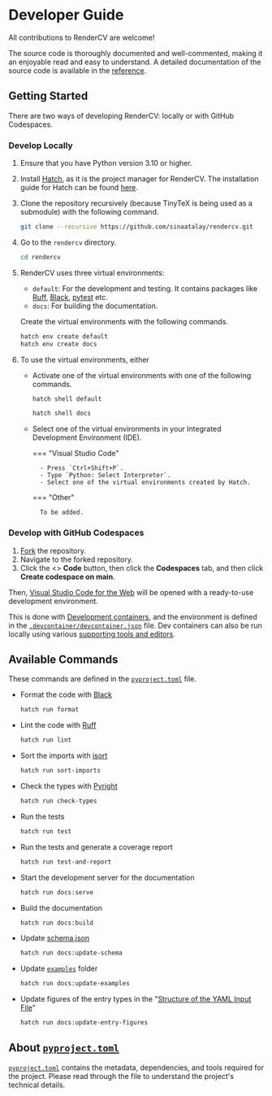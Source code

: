 # Developer Guide

All contributions to RenderCV are welcome!

The source code is thoroughly documented and well-commented, making it an enjoyable read and easy to understand. A detailed documentation of the source code is available in the [reference](../reference/index.md).


## Getting Started

There are two ways of developing RenderCV: locally or with GitHub Codespaces.

### Develop Locally

1. Ensure that you have Python version 3.10 or higher.
2. Install [Hatch](https://hatch.pypa.io/latest/), as it is the project manager for RenderCV. The installation guide for Hatch can be found [here](https://hatch.pypa.io/latest/install/#installation).
3. Clone the repository recursively (because TinyTeX is being used as a submodule) with the following command.
    ```bash
    git clone --recursive https://github.com/sinaatalay/rendercv.git
    ```
4. Go to the `rendercv` directory.
    ```bash
    cd rendercv
    ```
5. RenderCV uses three virtual environments:
    -  `default`: For the development and testing. It contains packages like [Ruff](https://github.com/astral-sh/ruff), [Black](https://github.com/psf/black), [pytest](https://github.com/pytest-dev/pytest) etc.
    -  `docs`: For building the documentation.
    
    Create the virtual environments with the following commands.
    
    ```bash
    hatch env create default
    hatch env create docs
    ```

6. To use the virtual environments, either

    - Activate one of the virtual environments with one of the following commands.
        ```bash
        hatch shell default
        ```
    
        ```bash
        hatch shell docs
        ```
    
    - Select one of the virtual environments in your Integrated Development Environment (IDE).

        === "Visual Studio Code"

            - Press `Ctrl+Shift+P`.
            - Type `Python: Select Interpreter`.
            - Select one of the virtual environments created by Hatch.

        === "Other"

            To be added.

### Develop with GitHub Codespaces

1.  [Fork](https://github.com/sinaatalay/rendercv/fork) the repository.
2.  Navigate to the forked repository.
3.  Click the <> **Code** button, then click the **Codespaces** tab, and then click **Create codespace on main**.

Then, [Visual Studio Code for the Web](https://code.visualstudio.com/docs/editor/vscode-web) will be opened with a ready-to-use development environment.

This is done with [Development containers](https://containers.dev/), and the environment is defined in the [`.devcontainer/devcontainer.json`](https://github.com/sinaatalay/rendercv/blob/main/.devcontainer/devcontainer.json) file. Dev containers can also be run locally using various [supporting tools and editors](https://containers.dev/supporting).

## Available Commands

These commands are defined in the [`pyproject.toml`](https://github.com/sinaatalay/rendercv/blob/main/pyproject.toml) file.

- Format the code with [Black](https://github.com/psf/black)
    ```bash
    hatch run format
    ```
- Lint the code with [Ruff](https://github.com/astral-sh/ruff)
    ```bash
    hatch run lint
    ```
- Sort the imports with [isort](https://github.com/timothycrosley/isort/)
    ```bash
    hatch run sort-imports
    ```
- Check the types with [Pyright](https://github.com/RobertCraigie/pyright-python)
    ```bash
    hatch run check-types
    ```
- Run the tests
    ```bash
    hatch run test
    ```
- Run the tests and generate a coverage report
    ```bash
    hatch run test-and-report
    ```
- Start the development server for the documentation
    ```bash
    hatch run docs:serve
    ```
- Build the documentation
    ```bash
    hatch run docs:build
    ```
- Update [schema.json](https://github.com/sinaatalay/rendercv/blob/main/schema.json)
    ```bash
    hatch run docs:update-schema
    ```
- Update [`examples`](https://github.com/sinaatalay/rendercv/tree/main/examples) folder
    ```bash
    hatch run docs:update-examples
    ```
- Update figures of the entry types in the "[Structure of the YAML Input File](https://docs.rendercv.com/user_guide/structure_of_the_yaml_input_file/)"
    ```bash
    hatch run docs:update-entry-figures
    ```

## About [`pyproject.toml`](https://github.com/sinaatalay/rendercv/blob/main/pyproject.toml)

[`pyproject.toml`](https://github.com/sinaatalay/rendercv/blob/main/pyproject.toml) contains the metadata, dependencies, and tools required for the project. Please read through the file to understand the project's technical details.
